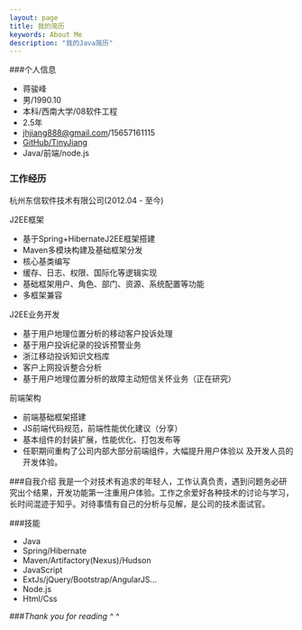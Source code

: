 ```yaml
---
layout: page
title: 我的简历
keywords: About Me
description: "我的Java简历"
---
```


###个人信息

- 蒋骏峰
- 男/1990.10
- 本科/西南大学/08软件工程
- 2.5年
- jhjiang888@gmail.com/15657161115
- [GitHub/TinyJiang](https://github.com/TinyJiang)
- Java/前端/node.js

### 工作经历
杭州东信软件技术有限公司(2012.04 - 至今)

J2EE框架

- 基于Spring+HibernateJ2EE框架搭建
- Maven多模块构建及基础框架分发
- 核心基类编写
- 缓存、日志、权限、国际化等逻辑实现
- 基础框架用户、角色、部门、资源、系统配置等功能
- 多框架兼容


J2EE业务开发

- 基于用户地理位置分析的移动客户投诉处理
- 基于用户投诉纪录的投诉预警业务
- 浙江移动投诉知识文档库
- 客户上网投诉整合分析
- 基于用户地理位置分析的故障主动短信关怀业务（正在研究）


前端架构

- 前端基础框架搭建
- JS前端代码规范，前端性能优化建议（分享）
- 基本组件的封装扩展，性能优化、打包发布等
- 任职期间重构了公司内部大部分前端组件，大幅提升用户体验以 及开发人员的开发体验。

###自我介绍
我是一个对技术有追求的年轻人，工作认真负责，遇到问题务必研究出个结果，开发功能第一注重用户体验。工作之余爱好各种技术的讨论与学习，长时间混迹于知乎。对待事情有自己的分析与见解，是公司的技术面试官。

###技能
- Java
- Spring/Hibernate
- Maven/Artifactory(Nexus)/Hudson
- JavaScript
- ExtJs/jQuery/Bootstrap/AngularJS...
- Node.js
- Html/Css


###*Thank you for reading ^ ^*